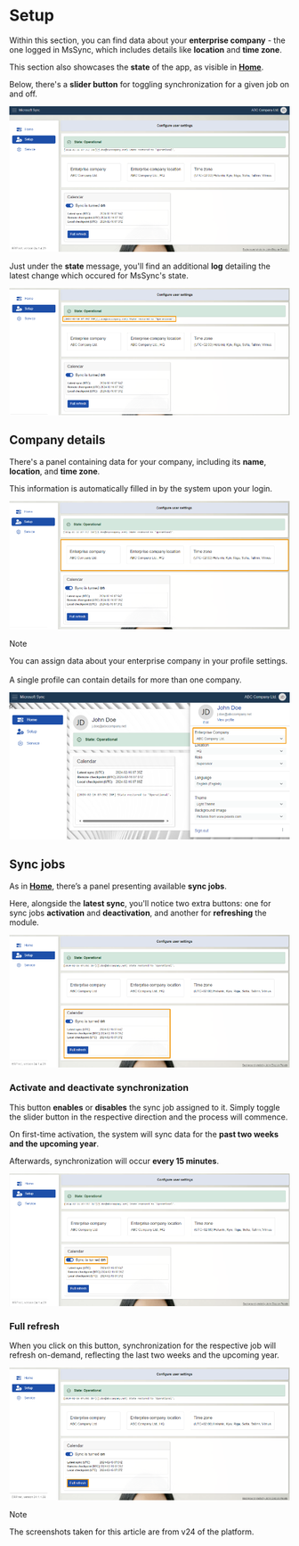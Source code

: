 # Setup

Within this section, you can find data about your **enterprise company** - the one logged in MsSync, which includes details like **location** and **time zone**. 

This section also showcases the **state** of the app, as visible in **[Home](https://docs.erp.net/tech/modules/applications/mssync/home.html)**.

Below, there's a **slider button** for toggling synchronization for a given job on and off.

![picture](pictures/Setup_view_01_03.png) 

Just under the **state** message, you'll find an additional **log** detailing the latest change which occured for MsSync's state.

![picture](pictures/Setup_logs_01_03.png) 

## Company details 

There's a panel containing data for your company, including its **name**, **location**, and **time zone**.

This information is automatically filled in by the system upon your login.

![picture](pictures/Setup_company_info_01_03.png)  

> [!NOTE]
> 
> You can assign data about your enterprise company in your profile settings. <br><br> A single profile can contain details for more than one company.

![picture](pictures/Setup_profile_info_01_03.png) 

## Sync jobs 

As in **[Home](https://docs.erp.net/tech/modules/applications/mssync/home.html)**, there’s a panel presenting available **sync jobs**. 

Here, alongside the **latest sync**, you'll notice two extra buttons: one for sync jobs **activation** and **deactivation**, and another for **refreshing** the module.

![picture](pictures/Setup_jobs_01_03.png) 

### Activate and deactivate synchronization 

This button **enables** or **disables** the sync job assigned to it. Simply toggle the slider button in the respective direction and the process will commence. 

On first-time activation, the system will sync data for the **past two weeks and the upcoming year**. 

Afterwards, synchronization will occur **every 15 minutes**.
 
![picture](pictures/Setup_slider_01_03.png) 

### Full refresh 

When you click on this button, synchronization for the respective job will refresh on-demand, reflecting the last two weeks and the upcoming year.
 
![picture](pictures/Setup_fullrefresh_01_03.png) 

> [!NOTE]
> 
> The screenshots taken for this article are from v24 of the platform.

